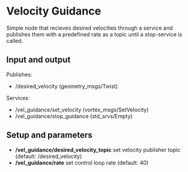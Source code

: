 # Velocity Guidance

Simple node that recieves desired velocities through a service and publishes them with a predefined rate as a topic until a stop-service is called. 

## Input and output

Publishes:
* /desired_velocity (geometry_msgs/Twist)

Services:
* /vel_guidance/set_velocity (vortex_msgs/SetVelocity)
* /vel_guidance/stop_guidance (std_srvs/Empty)

## Setup and parameters

* __/vel_guidance/desired_velocity_topic__ set velocity publisher topic (default: /desired_velocity)
* __/vel_guidance/rate__ set control loop rate (default: 40)
